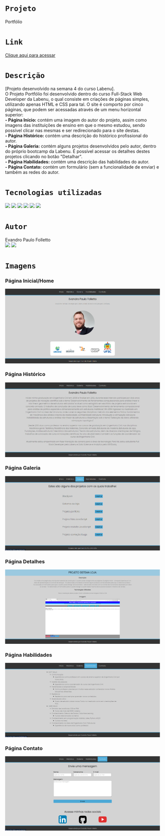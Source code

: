 # `Projeto`
Portfólio

# `Link`
[Clique aqui para acessar](https://folletto-portfolio.surge.sh/index.html)

# `Descrição`
[Projeto desenvolvido na semana 4 do curso Labenu]. </br>
O Projeto Portfólio foi desenvolvido dentro do curso Full-Stack Web Developer da Labenu, o qual consiste em criações de páginas simples, utilizando apenas HTML e CSS para tal. O site é comporto por cinco páginas, que podem ser acessadas através de um menu horizontal superior: </br>
**- Página Início:** contém uma imagem do autor do projeto, assim como imagens das instituições de ensino em que o mesmo estudou, sendo possível clicar nas mesmas e ser redirecionado para o site destas. </br>
**- Página Histórico:** contém uma descrição do histórico profissional do autor. </br>
**- Página Galeria:** contém alguns projetos desenvolvidos pelo autor, dentro do próprio bootcamp da Labenu. É possível acessar os detalhes destes projetos clicando no botão "Detalhar". </br>
**- Página Habilidades:** contém uma descrição das habilidades do autor. </br>
**- Página Contato:** contém um formulário (sem a funcionalidade de enviar) e também as redes do autor.

# `Tecnologias utilizadas`
<div>
<img src="https://img.shields.io/badge/Visual_Studio_Code-0078D4?style=for-the-badge&logo=visual%20studio%20code&logoColor=white">
<img src="https://img.shields.io/badge/HTML5-E34F26?style=for-the-badge&logo=html5&logoColor=white">
<img src="https://img.shields.io/badge/CSS-239120?&style=for-the-badge&logo=css3&logoColor=white">
<img src="https://img.shields.io/badge/GIT-E44C30?style=for-the-badge&logo=git&logoColor=white">
<img src="https://img.shields.io/badge/GitHub-100000?style=for-the-badge&logo=github&logoColor=white">
<img src="https://img.shields.io/badge/Markdown-000000?style=for-the-badge&logo=markdown&logoColor=white">
</div>

# `Autor`
Evandro Paulo Folletto
</br>
<a href="https://www.linkedin.com/in/evandrofolletto/"><img src="https://img.shields.io/badge/LinkedIn-0077B5?style=for-the-badge&logo=linkedin&logoColor=white"></a> <a href="https://github.com/epfolletto"><img src="https://img.shields.io/badge/GitHub-100000?style=for-the-badge&logo=github&logoColor=white"></a> 
</br>

# `Imagens`
### Página Inicial/Home
<img src="./img/readme/site_1.png"/>

### Página Histórico
<img src="./img/readme/site_2.png"/>

### Página Galeria
<img src="./img/readme/site_3.png"/>

### Página Detalhes
<img src="./img/readme/site_4.png"/>

### Página Habilidades
<img src="./img/readme/site_5.png"/>

### Página Contato
<img src="./img/readme/site_6.png"/>
